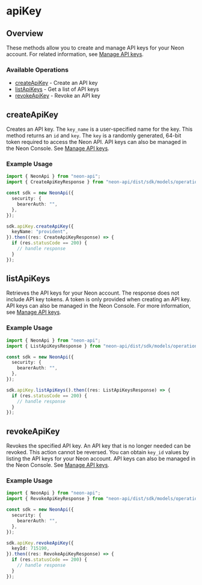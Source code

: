 # apiKey

## Overview

These methods allow you to create and manage API keys for your Neon account. For related information, see [Manage API keys](https://neon.tech/docs/manage/api-keys).

### Available Operations

* [createApiKey](#createapikey) - Create an API key
* [listApiKeys](#listapikeys) - Get a list of API keys
* [revokeApiKey](#revokeapikey) - Revoke an API key

## createApiKey

Creates an API key.
The `key_name` is a user-specified name for the key.
This method returns an `id` and `key`. The `key` is a randomly generated, 64-bit token required to access the Neon API.
API keys can also be managed in the Neon Console.
See [Manage API keys](https://neon.tech/docs/manage/api-keys/).


### Example Usage

```typescript
import { NeonApi } from "neon-api";
import { CreateApiKeyResponse } from "neon-api/dist/sdk/models/operations";

const sdk = new NeonApi({
  security: {
    bearerAuth: "",
  },
});

sdk.apiKey.createApiKey({
  keyName: "provident",
}).then((res: CreateApiKeyResponse) => {
  if (res.statusCode == 200) {
    // handle response
  }
});
```

## listApiKeys

Retrieves the API keys for your Neon account.
The response does not include API key tokens. A token is only provided when creating an API key.
API keys can also be managed in the Neon Console.
For more information, see [Manage API keys](https://neon.tech/docs/manage/api-keys/).


### Example Usage

```typescript
import { NeonApi } from "neon-api";
import { ListApiKeysResponse } from "neon-api/dist/sdk/models/operations";

const sdk = new NeonApi({
  security: {
    bearerAuth: "",
  },
});

sdk.apiKey.listApiKeys().then((res: ListApiKeysResponse) => {
  if (res.statusCode == 200) {
    // handle response
  }
});
```

## revokeApiKey

Revokes the specified API key.
An API key that is no longer needed can be revoked.
This action cannot be reversed.
You can obtain `key_id` values by listing the API keys for your Neon account.
API keys can also be managed in the Neon Console.
See [Manage API keys](https://neon.tech/docs/manage/api-keys/).


### Example Usage

```typescript
import { NeonApi } from "neon-api";
import { RevokeApiKeyResponse } from "neon-api/dist/sdk/models/operations";

const sdk = new NeonApi({
  security: {
    bearerAuth: "",
  },
});

sdk.apiKey.revokeApiKey({
  keyId: 715190,
}).then((res: RevokeApiKeyResponse) => {
  if (res.statusCode == 200) {
    // handle response
  }
});
```
